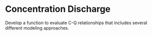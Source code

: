 Concentration Discharge
================

Develop a function to evaluate C-Q relationships that includes several
different modeling approaches.
